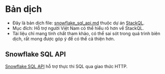# Bản dịch
- Đây là bản dịch file: [snowflake_sql_api.md](https://github.com/stackql/stackql/blob/main/docs/snowflake_sql_api.md) thuộc dự án [StackQL](https://github.com/stackql/stackql).
- Mục đích: Hỗ trợ người Việt Nam có thể hiểu rõ hơn về StackQL.
- Tài liệu chỉ mang tính chất tham khảo, có thể sai sót trong quá trình biên dịch, rất mong được góp ý để có thể cả thiện hơn.


## Snowflake SQL API

[Snowflake SQL API](https://docs.snowflake.com/en/developer-guide/sql-api/index.html#snowflake-sql-api) hỗ trợ thực thi SQL qua giao thức HTTP.